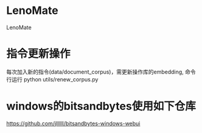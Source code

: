 # LenoMate
LenoMate 

# 指令更新操作
每次加入新的指令(data/document_corpus)，需更新操作库的embedding, 命令行运行 python utils/renew_corpus.py

# windows的bitsandbytes使用如下仓库
https://github.com/jllllll/bitsandbytes-windows-webui

